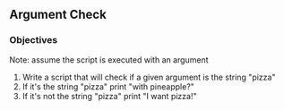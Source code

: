 ## Argument Check

### Objectives

Note: assume the script is executed with an argument

1. Write a script that will check if a given argument is the string "pizza"
 1. If it's the string "pizza" print "with pineapple?"
 2. If it's not the string "pizza" print "I want pizza!"